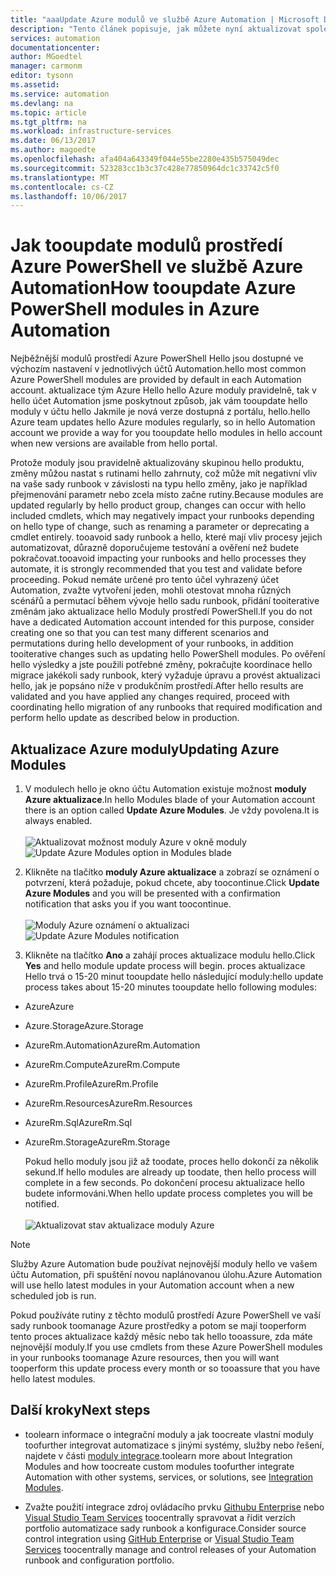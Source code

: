 ```yaml
---
title: "aaaUpdate Azure modulů ve službě Azure Automation | Microsoft Docs"
description: "Tento článek popisuje, jak můžete nyní aktualizovat společnými moduly prostředí Azure PowerShell, které jsou dostupné ve výchozím nastavení ve službě Azure Automation."
services: automation
documentationcenter: 
author: MGoedtel
manager: carmonm
editor: tysonn
ms.assetid: 
ms.service: automation
ms.devlang: na
ms.topic: article
ms.tgt_pltfrm: na
ms.workload: infrastructure-services
ms.date: 06/13/2017
ms.author: magoedte
ms.openlocfilehash: afa404a643349f044e55be2280e435b575049dec
ms.sourcegitcommit: 523283cc1b3c37c428e77850964dc1c33742c5f0
ms.translationtype: MT
ms.contentlocale: cs-CZ
ms.lasthandoff: 10/06/2017
---
```

# <a name="how-tooupdate-azure-powershell-modules-in-azure-automation"></a><span data-ttu-id="8285b-103">Jak tooupdate modulů prostředí Azure PowerShell ve službě Azure Automation</span><span class="sxs-lookup"><span data-stu-id="8285b-103">How tooupdate Azure PowerShell modules in Azure Automation</span></span>

<span data-ttu-id="8285b-104">Nejběžnější modulů prostředí Azure PowerShell Hello jsou dostupné ve výchozím nastavení v jednotlivých účtů Automation.</span><span class="sxs-lookup"><span data-stu-id="8285b-104">hello most common Azure PowerShell modules are provided by default in each Automation account.</span></span>  <span data-ttu-id="8285b-105">aktualizace tým Azure Hello hello Azure moduly pravidelně, tak v hello účet Automation jsme poskytnout způsob, jak vám tooupdate hello moduly v účtu hello Jakmile je nová verze dostupná z portálu, hello.</span><span class="sxs-lookup"><span data-stu-id="8285b-105">hello Azure team updates hello Azure modules regularly, so in hello Automation account we provide a way for you tooupdate hello modules in hello account when new versions are available from hello portal.</span></span>  

<span data-ttu-id="8285b-106">Protože moduly jsou pravidelně aktualizovány skupinou hello produktu, změny můžou nastat s rutinami hello zahrnuty, což může mít negativní vliv na vaše sady runbook v závislosti na typu hello změny, jako je například přejmenování parametr nebo zcela místo začne rutiny.</span><span class="sxs-lookup"><span data-stu-id="8285b-106">Because modules are updated regularly by hello product group, changes can occur with hello  included cmdlets, which may negatively impact your runbooks depending on hello type of change, such as renaming a parameter or deprecating a cmdlet entirely.</span></span> <span data-ttu-id="8285b-107">tooavoid sady runbook a hello, které mají vliv procesy jejich automatizovat, důrazně doporučujeme testování a ověření než budete pokračovat.</span><span class="sxs-lookup"><span data-stu-id="8285b-107">tooavoid impacting your runbooks and hello processes they automate, it is strongly recommended that you test and validate before proceeding.</span></span>  <span data-ttu-id="8285b-108">Pokud nemáte určené pro tento účel vyhrazený účet Automation, zvažte vytvoření jeden, mohli otestovat mnoha různých scénářů a permutací během vývoje hello sadu runbook, přidání tooiterative změnám jako aktualizace hello Moduly prostředí PowerShell.</span><span class="sxs-lookup"><span data-stu-id="8285b-108">If you do not have a dedicated Automation account intended for this purpose, consider creating one so that you can test many different scenarios and permutations during hello development of your runbooks, in addition tooiterative changes such as updating hello PowerShell modules.</span></span>  <span data-ttu-id="8285b-109">Po ověření hello výsledky a jste použili potřebné změny, pokračujte koordinace hello migrace jakékoli sady runbook, který vyžaduje úpravu a provést aktualizaci hello, jak je popsáno níže v produkčním prostředí.</span><span class="sxs-lookup"><span data-stu-id="8285b-109">After hello results are validated and you have applied any changes required, proceed with coordinating hello migration of any runbooks that required modification and perform hello update as described below in production.</span></span>     

## <a name="updating-azure-modules"></a><span data-ttu-id="8285b-110">Aktualizace Azure moduly</span><span class="sxs-lookup"><span data-stu-id="8285b-110">Updating Azure Modules</span></span>

1. <span data-ttu-id="8285b-111">V modulech hello je okno účtu Automation existuje možnost **moduly Azure aktualizace**.</span><span class="sxs-lookup"><span data-stu-id="8285b-111">In hello Modules blade of your Automation account there is an option called **Update Azure Modules**.</span></span>  <span data-ttu-id="8285b-112">Je vždy povolena.</span><span class="sxs-lookup"><span data-stu-id="8285b-112">It is always enabled.</span></span><br><br> <span data-ttu-id="8285b-113">![Aktualizovat možnost moduly Azure v okně moduly](media/automation-update-azure-modules/automation-update-azure-modules-option.png)</span><span class="sxs-lookup"><span data-stu-id="8285b-113">![Update Azure Modules option in Modules blade](media/automation-update-azure-modules/automation-update-azure-modules-option.png)</span></span>

2. <span data-ttu-id="8285b-114">Klikněte na tlačítko **moduly Azure aktualizace** a zobrazí se oznámení o potvrzení, která požaduje, pokud chcete, aby toocontinue.</span><span class="sxs-lookup"><span data-stu-id="8285b-114">Click **Update Azure Modules** and you will be presented with a confirmation notification that asks you if you want toocontinue.</span></span><br><br> <span data-ttu-id="8285b-115">![Moduly Azure oznámení o aktualizaci](media/automation-update-azure-modules/automation-update-azure-modules-popup.png)</span><span class="sxs-lookup"><span data-stu-id="8285b-115">![Update Azure Modules notification](media/automation-update-azure-modules/automation-update-azure-modules-popup.png)</span></span>

3. <span data-ttu-id="8285b-116">Klikněte na tlačítko **Ano** a zahájí proces aktualizace modulu hello.</span><span class="sxs-lookup"><span data-stu-id="8285b-116">Click **Yes** and hello module update process will begin.</span></span>  <span data-ttu-id="8285b-117">proces aktualizace Hello trvá o 15-20 minut tooupdate hello následující moduly:</span><span class="sxs-lookup"><span data-stu-id="8285b-117">hello update process takes about 15-20 minutes tooupdate hello following modules:</span></span>

  * <span data-ttu-id="8285b-118">Azure</span><span class="sxs-lookup"><span data-stu-id="8285b-118">Azure</span></span>
  * <span data-ttu-id="8285b-119">Azure.Storage</span><span class="sxs-lookup"><span data-stu-id="8285b-119">Azure.Storage</span></span>
  * <span data-ttu-id="8285b-120">AzureRm.Automation</span><span class="sxs-lookup"><span data-stu-id="8285b-120">AzureRm.Automation</span></span>
  * <span data-ttu-id="8285b-121">AzureRm.Compute</span><span class="sxs-lookup"><span data-stu-id="8285b-121">AzureRm.Compute</span></span>
  * <span data-ttu-id="8285b-122">AzureRm.Profile</span><span class="sxs-lookup"><span data-stu-id="8285b-122">AzureRm.Profile</span></span>
  * <span data-ttu-id="8285b-123">AzureRm.Resources</span><span class="sxs-lookup"><span data-stu-id="8285b-123">AzureRm.Resources</span></span>
  * <span data-ttu-id="8285b-124">AzureRm.Sql</span><span class="sxs-lookup"><span data-stu-id="8285b-124">AzureRm.Sql</span></span>
  * <span data-ttu-id="8285b-125">AzureRm.Storage</span><span class="sxs-lookup"><span data-stu-id="8285b-125">AzureRm.Storage</span></span>

    <span data-ttu-id="8285b-126">Pokud hello moduly jsou již až toodate, proces hello dokončí za několik sekund.</span><span class="sxs-lookup"><span data-stu-id="8285b-126">If hello modules are already up toodate, then hello process will complete in a few seconds.</span></span>  <span data-ttu-id="8285b-127">Po dokončení procesu aktualizace hello budete informováni.</span><span class="sxs-lookup"><span data-stu-id="8285b-127">When hello update process completes you will be notified.</span></span><br><br> ![Aktualizovat stav aktualizace moduly Azure](media/automation-update-azure-modules/automation-update-azure-modules-updatestatus.png)

> [!NOTE]
> <span data-ttu-id="8285b-129">Služby Azure Automation bude používat nejnovější moduly hello ve vašem účtu Automation, při spuštění novou naplánovanou úlohu.</span><span class="sxs-lookup"><span data-stu-id="8285b-129">Azure Automation will use hello latest modules in your Automation account when a new scheduled job is run.</span></span>    

<span data-ttu-id="8285b-130">Pokud používáte rutiny z těchto modulů prostředí Azure PowerShell ve vaší sady runbook toomanage Azure prostředky a potom se mají tooperform tento proces aktualizace každý měsíc nebo tak hello tooassure, zda máte nejnovější moduly.</span><span class="sxs-lookup"><span data-stu-id="8285b-130">If you use cmdlets from these Azure PowerShell modules in your runbooks toomanage Azure resources, then you will want tooperform this update process every month or so tooassure that you have hello latest modules.</span></span>

## <a name="next-steps"></a><span data-ttu-id="8285b-131">Další kroky</span><span class="sxs-lookup"><span data-stu-id="8285b-131">Next steps</span></span>

* <span data-ttu-id="8285b-132">toolearn informace o integrační moduly a jak toocreate vlastní moduly toofurther integrovat automatizace s jinými systémy, služby nebo řešení, najdete v části [moduly integrace](automation-integration-modules.md).</span><span class="sxs-lookup"><span data-stu-id="8285b-132">toolearn more about Integration Modules and how toocreate custom modules toofurther integrate Automation with other systems, services, or solutions, see [Integration Modules](automation-integration-modules.md).</span></span>

* <span data-ttu-id="8285b-133">Zvažte použití integrace zdroj ovládacího prvku [Githubu Enterprise](automation-scenario-source-control-integration-with-github-ent.md) nebo [Visual Studio Team Services](automation-scenario-source-control-integration-with-vsts.md) toocentrally spravovat a řídit verzích portfolio automatizace sady runbook a konfigurace.</span><span class="sxs-lookup"><span data-stu-id="8285b-133">Consider source control integration using [GitHub Enterprise](automation-scenario-source-control-integration-with-github-ent.md) or [Visual Studio Team Services](automation-scenario-source-control-integration-with-vsts.md) toocentrally manage and control releases of your Automation runbook and configuration portfolio.</span></span>  
